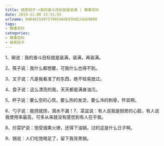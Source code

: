 ```yaml
---
title: 搞笑段子->我的奋斗目标就是装满 | 糗事百科
date: 2019-11-08 15:31:55
urlname: 0484815d9f5798548d643b822deb9800
tags: 
- 糗事百科
categories:
- 糗事百科
- 搞笑段子
---
```

1、碗说：我的奋斗目标就是装满，装满，再装满。

2、筷子说：我什么都想要，可我什么也得不到。

3、叉子说：凡是我看准了的东西，绝不轻易放过。

4、盘子说：这么漂亮的我，天天都是满身油污。

5、杯子说：要么空的心慌，要么热的发烫，要么冷的刺骨，怀具啊。

6、勺子说：能捞就捞，滴水不漏！7、菜盆说：有人说我是厨房的心脏，有人说我使用率最高，可多从来就没有感觉到有人在乎我。

8、炒菜铲说：饱受烟熏火燎，还得下油锅，过的这是什么日子啊。

9、锅说：人们吃饱喝足了，留下我背黑锅。


